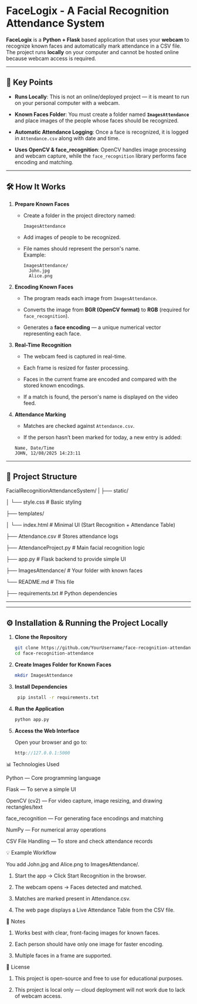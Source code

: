 # FaceLogix - A Facial Recognition Attendance System


**FaceLogix** is a **Python + Flask** based application that uses your **webcam** to recognize known faces and automatically mark attendance in a CSV file.  
The project runs **locally** on your computer and cannot be hosted online because webcam access is required.

---

## 📌 Key Points

- **Runs Locally**: This is not an online/deployed project — it is meant to run on your personal computer with a webcam.

- **Known Faces Folder**: You must create a folder named **`ImagesAttendance`** and place images of the people whose faces should be recognized.

- **Automatic Attendance Logging**: Once a face is recognized, it is logged in `Attendance.csv` along with date and time.

- **Uses OpenCV & face_recognition**: OpenCV handles image processing and webcam capture, while the `face_recognition` library performs face encoding and matching.

---

## 🛠 How It Works
1. **Prepare Known Faces**  
   - Create a folder in the project directory named:
     ```
     ImagesAttendance
     ```
   - Add images of people to be recognized.

   - File names should represent the person's name.  
     Example:
     ```
     ImagesAttendance/
       John.jpg
       Alice.png
     ```

3. **Encoding Known Faces**  

   - The program reads each image from `ImagesAttendance`.

   - Converts the image from **BGR (OpenCV format)** to **RGB** (required for `face_recognition`).

    - Generates a **face encoding** — a unique numerical vector representing each face.

4. **Real-Time Recognition**  

   - The webcam feed is captured in real-time.

   - Each frame is resized for faster processing.

   - Faces in the current frame are encoded and compared with the stored known encodings.

   - If a match is found, the person's name is displayed on the video feed.

6. **Attendance Marking**  

   - Matches are checked against `Attendance.csv`.

    - If the person hasn’t been marked for today, a new entry is added:

     ```
     Name, Date/Time
     JOHN, 12/08/2025 14:23:11
     ```

---

## 📂 Project Structure

FacialRecognitionAttendanceSystem/
|
├── static/

│ └── style.css # Basic styling

├── templates/

│ └── index.html # Minimal UI (Start Recognition + Attendance Table)

├── Attendance.csv # Stores attendance logs

├── AttendanceProject.py # Main facial recognition logic

├── app.py # Flask backend to provide simple UI



├── ImagesAttendance/ # Your folder with known faces

└── README.md # This file

├── requirements.txt # Python dependencies


---


---

## ⚙️ Installation & Running the Project Locally

1. **Clone the Repository**

   ```bash
   git clone https://github.com/YourUsername/face-recognition-attendance.git
   cd face-recognition-attendance

2. **Create Images Folder for Known Faces**

   ```bash
   mkdir ImagesAttendance

4. **Install Dependencies**

    ```bash
     pip install -r requirements.txt

6. **Run the Application**

    ```bash
    python app.py

8. **Access the Web Interface**

   Open your browser and go to:

    ```cpp
    http://127.0.0.1:5000

📊 Technologies Used

Python — Core programming language

Flask — To serve a simple UI

OpenCV (cv2) — For video capture, image resizing, and drawing rectangles/text

face_recognition — For generating face encodings and matching

NumPy — For numerical array operations

CSV File Handling — To store and check attendance records

💡 Example Workflow

You add John.jpg and Alice.png to ImagesAttendance/.

1. Start the app → Click Start Recognition in the browser.

2. The webcam opens → Faces detected and matched.

3. Matches are marked present in Attendance.csv.

4. The web page displays a Live Attendance Table from the CSV file.

📜 Notes

1. Works best with clear, front-facing images for known faces.

2. Each person should have only one image for faster encoding.

3. Multiple faces in a frame are supported.

📄 License

1. This project is open-source and free to use for educational purposes.

2. This project is local only — cloud deployment will not work due to lack of webcam access.
